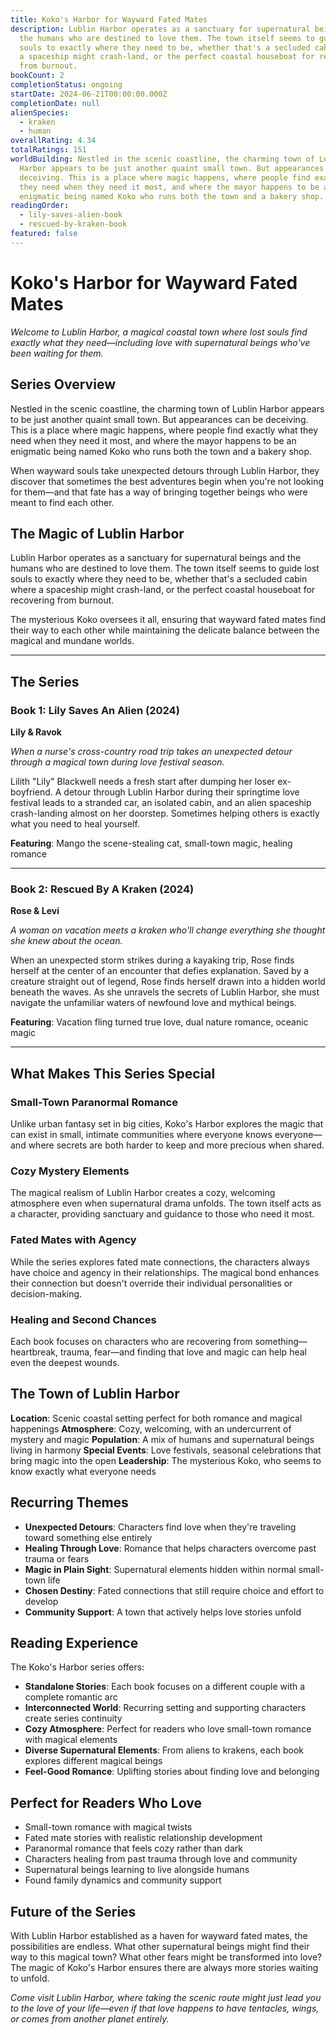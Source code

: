 ```yaml
---
title: Koko's Harbor for Wayward Fated Mates
description: Lublin Harbor operates as a sanctuary for supernatural beings and
  the humans who are destined to love them. The town itself seems to guide lost
  souls to exactly where they need to be, whether that's a secluded cabin where
  a spaceship might crash-land, or the perfect coastal houseboat for recovering
  from burnout.
bookCount: 2
completionStatus: ongoing
startDate: 2024-06-21T00:00:00.000Z
completionDate: null
alienSpecies:
  - kraken
  - human
overallRating: 4.34
totalRatings: 151
worldBuilding: Nestled in the scenic coastline, the charming town of Lublin
  Harbor appears to be just another quaint small town. But appearances can be
  deceiving. This is a place where magic happens, where people find exactly what
  they need when they need it most, and where the mayor happens to be an
  enigmatic being named Koko who runs both the town and a bakery shop.
readingOrder:
  - lily-saves-alien-book
  - rescued-by-kraken-book
featured: false
---
```


# Koko's Harbor for Wayward Fated Mates

*Welcome to Lublin Harbor, a magical coastal town where lost souls find exactly what they need—including love with supernatural beings who've been waiting for them.*

## Series Overview

Nestled in the scenic coastline, the charming town of Lublin Harbor appears to be just another quaint small town. But appearances can be deceiving. This is a place where magic happens, where people find exactly what they need when they need it most, and where the mayor happens to be an enigmatic being named Koko who runs both the town and a bakery shop.

When wayward souls take unexpected detours through Lublin Harbor, they discover that sometimes the best adventures begin when you're not looking for them—and that fate has a way of bringing together beings who were meant to find each other.

## The Magic of Lublin Harbor

Lublin Harbor operates as a sanctuary for supernatural beings and the humans who are destined to love them. The town itself seems to guide lost souls to exactly where they need to be, whether that's a secluded cabin where a spaceship might crash-land, or the perfect coastal houseboat for recovering from burnout.

The mysterious Koko oversees it all, ensuring that wayward fated mates find their way to each other while maintaining the delicate balance between the magical and mundane worlds.

---

## The Series

### Book 1: Lily Saves An Alien (2024)
**Lily & Ravok**

*When a nurse's cross-country road trip takes an unexpected detour through a magical town during love festival season.*

Lilith "Lily" Blackwell needs a fresh start after dumping her loser ex-boyfriend. A detour through Lublin Harbor during their springtime love festival leads to a stranded car, an isolated cabin, and an alien spaceship crash-landing almost on her doorstep. Sometimes helping others is exactly what you need to heal yourself.

**Featuring**: Mango the scene-stealing cat, small-town magic, healing romance

---

### Book 2: Rescued By A Kraken (2024)
**Rose & Levi**

*A woman on vacation meets a kraken who'll change everything she thought she knew about the ocean.*

When an unexpected storm strikes during a kayaking trip, Rose finds herself at the center of an encounter that defies explanation. Saved by a creature straight out of legend, Rose finds herself drawn into a hidden world beneath the waves. As she unravels the secrets of Lublin Harbor, she must navigate the unfamiliar waters of newfound love and mythical beings.

**Featuring**: Vacation fling turned true love, dual nature romance, oceanic magic

---

## What Makes This Series Special

### Small-Town Paranormal Romance
Unlike urban fantasy set in big cities, Koko's Harbor explores the magic that can exist in small, intimate communities where everyone knows everyone—and where secrets are both harder to keep and more precious when shared.

### Cozy Mystery Elements  
The magical realism of Lublin Harbor creates a cozy, welcoming atmosphere even when supernatural drama unfolds. The town itself acts as a character, providing sanctuary and guidance to those who need it most.

### Fated Mates with Agency
While the series explores fated mate connections, the characters always have choice and agency in their relationships. The magical bond enhances their connection but doesn't override their individual personalities or decision-making.

### Healing and Second Chances
Each book focuses on characters who are recovering from something—heartbreak, trauma, fear—and finding that love and magic can help heal even the deepest wounds.

## The Town of Lublin Harbor

**Location**: Scenic coastal setting perfect for both romance and magical happenings
**Atmosphere**: Cozy, welcoming, with an undercurrent of mystery and magic
**Population**: A mix of humans and supernatural beings living in harmony
**Special Events**: Love festivals, seasonal celebrations that bring magic into the open
**Leadership**: The mysterious Koko, who seems to know exactly what everyone needs

## Recurring Themes

- **Unexpected Detours**: Characters find love when they're traveling toward something else entirely
- **Healing Through Love**: Romance that helps characters overcome past trauma or fears
- **Magic in Plain Sight**: Supernatural elements hidden within normal small-town life
- **Chosen Destiny**: Fated connections that still require choice and effort to develop
- **Community Support**: A town that actively helps love stories unfold

## Reading Experience

The Koko's Harbor series offers:
- **Standalone Stories**: Each book focuses on a different couple with a complete romantic arc
- **Interconnected World**: Recurring setting and supporting characters create series continuity  
- **Cozy Atmosphere**: Perfect for readers who love small-town romance with magical elements
- **Diverse Supernatural Elements**: From aliens to krakens, each book explores different magical beings
- **Feel-Good Romance**: Uplifting stories about finding love and belonging

## Perfect for Readers Who Love

- Small-town romance with magical twists
- Fated mate stories with realistic relationship development
- Paranormal romance that feels cozy rather than dark
- Characters healing from past trauma through love and community
- Supernatural beings learning to live alongside humans
- Found family dynamics and community support

## Future of the Series

With Lublin Harbor established as a haven for wayward fated mates, the possibilities are endless. What other supernatural beings might find their way to this magical town? What other fears might be transformed into love? The magic of Koko's Harbor ensures there are always more stories waiting to unfold.

*Come visit Lublin Harbor, where taking the scenic route might just lead you to the love of your life—even if that love happens to have tentacles, wings, or comes from another planet entirely.*
